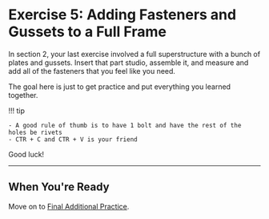 # Exercise 5: Adding Fasteners and Gussets to a Full Frame

In section 2, your last exercise involved a full superstructure with a bunch of plates and gussets. Insert that part studio, assemble it, and measure and add all of the fasteners that you feel like you need.

The goal here is just to get practice and put everything you learned together.

!!! tip

    - A good rule of thumb is to have 1 bolt and have the rest of the holes be rivets
    - CTR + C and CTR + V is your friend

Good luck!

---


## When You're Ready

Move on to [Final Additional Practice](../stage1a/section3-additional-practice.md).
